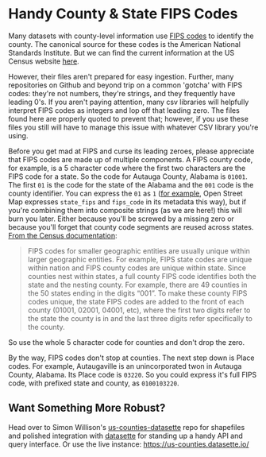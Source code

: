 # Handy County & State FIPS Codes

Many datasets with county-level information use [FIPS codes](https://en.wikipedia.org/wiki/FIPS_county_code) to identify the county. The canonical source for these codes is the American National Standards Institute. But we can find the current information at the US Census website [here](https://www.census.gov/geographies/reference-files/2019/demo/popest/2019-fips.html).

However, their files aren't prepared for easy ingestion. Further, many repositories on Github and beyond trip on a common 'gotcha' with FIPS codes: they're not numbers, they're strings, and they frequently have leading 0's. If you aren't paying attention, many csv libraries will helpfully interpret FIPS codes as integers and lop off that leading zero. The files found here are properly quoted to prevent that; however, if you use these files you still will have to manage this issue with whatever CSV library you're using.

Before you get mad at FIPS and curse its leading zeroes, please appreciate that FIPS codes are made up of multiple components. A FIPS county code, for example, is a 5 character code where the first two characters are the FIPS code for a state. So the code for Autauga County, Alabama is `01001`. The first `01` is the code for the state of the Alabama and the `001` code is the county identifier. You can express the `01` as `1` ([for example](https://wiki.openstreetmap.org/wiki/FIPS), Open Street Map expresses `state_fips` and `fips_code` in its metadata this way), but if you're combining them into composite strings (as we are here!) this will burn you later. Either because you'll be screwed by a missing zero or because you'll forget that county code segments are reused across states. [From the Census documentation](https://www.census.gov/programs-surveys/geography/guidance/geo-identifiers.html):

>FIPS codes for smaller geographic entities are usually unique within larger geographic entities. For example, FIPS state codes are unique within nation and FIPS county codes are unique within state. Since counties nest within states, a full county FIPS code identifies both the state and the nesting county. For example, there are 49 counties in the 50 states ending in the digits “001”. To make these county FIPS codes unique, the state FIPS codes are added to the front of each county (01001, 02001, 04001, etc), where the first two digits refer to the state the county is in and the last three digits refer specifically to the county.

So use the whole 5 character code for counties and don't drop the zero.

By the way, FIPS codes don't stop at counties. The next step down is Place codes. For example, Autaugaville is an unincorporated twon in Autauga County, Alabama. Its Place code is `03220`. So you could express it's full FIPS code, with prefixed state and county, as `0100103220`.

## Want Something More Robust?

Head over to Simon Willison's [us-counties-datasette](https://github.com/simonw/us-counties-datasette) repo for shapefiles and polished integration with [datasette](https://datasette.io/) for standing up a handy API and query interface. Or use the live instance: https://us-counties.datasette.io/
